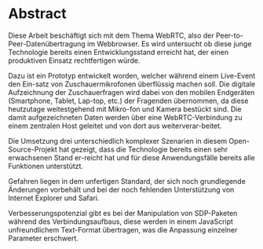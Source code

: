 Abstract
======

Diese Arbeit beschäftigt sich mit dem Thema WebRTC, also der Peer-to-Peer-Datenübertragung im Webbrowser. Es wird untersucht ob diese junge Technologie bereits einen Entwicklungsstand erreicht hat, der einen produktiven Einsatz rechtfertigen würde. 

Dazu ist ein Prototyp entwickelt worden, welcher während einem Live-Event den Ein-satz von Zuschauermikrofonen überflüssig machen soll. Die digitale Aufzeichnung der Zuschauerfragen wird dabei von den mobilen Endgeräten (Smartphone, Tablet, Lap-top, etc.) der Fragenden übernommen, da diese heutzutage weitestgehend mit Mikro-fon und Kamera bestückt sind. Die damit aufgezeichneten Daten werden über eine WebRTC-Verbindung zu einem zentralen Host geleitet und von dort aus weiterverar-beitet.

Die Umsetzung drei unterschiedlich komplexer Szenarien in diesem Open-Source-Projekt hat gezeigt, dass die Technologie bereits einen sehr erwachsenen Stand er-reicht hat und für diese Anwendungsfälle bereits alle Funktionen unterstützt. 

Gefahren liegen in dem unfertigen Standard, der sich noch grundlegende Änderungen vorbehält und bei der noch fehlenden Unterstützung von Internet Explorer und Safari. 

Verbesserungspotenzial gibt es bei der Manipulation von SDP-Paketen während des Verbindungsaufbaus, diese werden in einem JavaScript unfreundlichem Text-Format übertragen, was die Anpassung einzelner Parameter erschwert.

